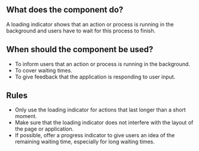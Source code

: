 
## What does the component do?
A loading indicator shows that an action or process is running in the background and users have to wait for this process to finish.

## When should the component be used?
* To inform users that an action or process is running in the background.
* To cover waiting times.
* To give feedback that the application is responding to user input.

## Rules
* Only use the loading indicator for actions that last longer than a short moment.
* Make sure that the loading indicator does not interfere with the layout of the page or application.
* If possible, offer a progress indicator to give users an idea of the remaining waiting time, especially for long waiting times.